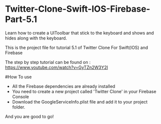# Twitter-Clone-Swift-IOS-Firebase-Part-5.1
Learn how to create a UIToolbar that stick to the keyboard and shows and hides along with the keyboard.

This is the project file for tutorial 5.1 of Twitter Clone For Swift(IOS) and Firebase

The step by step tutorial can be found on :
https://www.youtube.com/watch?v=GyTZn2W3Y2I

#How To use 

- All the Firebase dependencies are already installed
- You need to create a new project called 'Twitter Clone' in your Firebase Console
- Download the GoogleServiceInfo.plist file and add it to your project folder.

And you are good to go!
